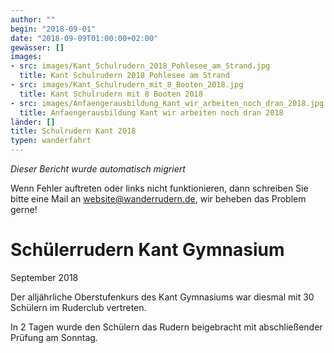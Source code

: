 ```yaml
---
author: ""
begin: "2018-09-01"
date: "2018-09-09T01:00:00+02:00"
gewässer: []
images:
- src: images/Kant_Schulrudern_2018_Pohlesee_am_Strand.jpg
  title: Kant Schulrudern 2018 Pohlesee am Strand
- src: images/Kant_Schulrudern_mit_8_Booten_2018.jpg
  title: Kant Schulrudern mit 8 Booten 2018
- src: images/Anfaengerausbildung_Kant_wir_arbeiten_noch_dran_2018.jpg
  title: Anfaengerausbildung Kant wir arbeiten noch dran 2018
länder: []
title: Schulrudern Kant 2018
typen: wanderfahrt
---
```



*Dieser Bericht wurde automatisch migriert*

Wenn Fehler auftreten oder links nicht funktionieren, dann schreiben Sie bitte eine Mail an website@wanderrudern.de, wir beheben das Problem gerne!



# Schülerrudern Kant Gymnasium


September 2018

Der alljährliche Oberstufenkurs des Kant Gymnasiums war diesmal mit 30 Schülern im Ruderclub vertreten.

In 2 Tagen wurde den Schülern das Rudern beigebracht mit abschließender Prüfung am Sonntag.
